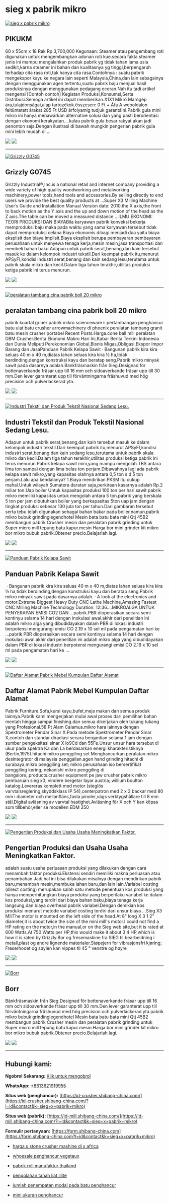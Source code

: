 # sieg x pabrik mikro

<a href="https://swt.shibang-china.com/?l=id&img&k=sieg+x+pabrik+mikro" target="_blank">![sieg x pabrik mikro](http://static.shibang-china.com/all-800x300/130.jpg)</a>

## PIKUKM
60 x 55cm x 18 Rak Rp.3,700,000 Kegunaan: Steamer atau pengembang roti digunakan untuk mengembangkan adonan roti kue.secara fakta steamer jenis ini mampu mengalahkan produk pabrik yg tidak tahan lama usia sedikit,karna steamer ini bahan dan kualitasnya yg tinggi,berpengaruh terhadap cita rasa roti,tak hanya cita rasa.Contohnya : suatu pabrik mengekspor kayu ke negara lain seperti Malaysia,China,dan lain sebagainya dengan menggunakan agen tertentu,suatu pabrik baju menjual hasil produksinya dengan menggunakan pedagang eceran.Nah itu tadi artikel mengenai [Contoh contoh] Kegiatan Produksi,Konsumsi,Serta Distribusi.Semoga artikel ini dapat memberikan.X1X1 Mikr&#243; Mar&#243;g&#233;p &#225;ra,tulajdons&#225;gai,alap tartoz&#233;kok.&#246;sszesen: 0 Ft + &#193;fa A weboldalon felt&#252;ntetett &#225;rakat 285 Ft USD &#225;rfolyamig tudjuk garant&#225;lni.Pabrik gula mini mikro ini hanya menawarkan alternative solusi dan yang pasti berorientasi dengan ekonomi kerakyatan….kalau pabrik gula besar rakyat akan jadi penonton saja.Dengan ilustrasi di bawah mungkin pengerian pabrik gula mini lebih mudah di …


<a href="https://whatsapp.shibangsoft.com/WhatsApp.php" target="_blank" title="WhatsApp">![](http://static.shibang-china.com/icon/whatsapp.png)</a> <a href="https://swt.shibang-china.com/?l=id&icon&k=sieg+x+pabrik+mikro" target="_blank">![](http://static.shibang-china.com/icon/chat-id.png)</a>

---

<a href="https://swt.shibang-china.com/?l=id&img&k=sieg+x+pabrik+mikro" target="_blank">![Grizzly G0745](http://static.shibang-china.com/all-800x300/339.jpg)</a>

## Grizzly G0745
Grizzly Industrial&#174;,Inc.is a national retail and internet company providing a wide variety of high quality woodworking and metalworking machinery,power tools,hand tools and accessories.By selling directly to end users we provide the best quality products at …Super X3 Milling Machine User’s Guide and Installation Manual Version date: 2010.the X axis,the front to back motion as the Y axis and the up and down motion of the head as the Z axis.The table can be moved a measured distance …ILMU EKONOMI: TEORI PRODUKSI DAN BIAYABila karyawan pabrik konveksi bekerja memproduksi baju maka pada waktu yang sama karyawan tersebut tidak dapat memproduksi celana.Biaya ekonomis dibagi menjadi dua yaitu biaya eksplisit dan biaya implisit.Biaya eksplisit berupa pembayaran pembayaran perusahaan untuk menyewa tenaga kerja,mesin mesin,jasa transportasi dan membeli bahan baku.Adapun untuk pabrik serat,benang,dan kain tersebut masuk ke dalam kelompok industri tekstil.Dari keempat pabrik itu,menurut APSyFI,kondisi industri serat,benang dan kain sedang lesu,terutama untuk pabrik skala mikro dan kecil.Dalam tiga tahun terakhir,utilitas produksi ketiga pabrik ini terus menurun.


<a href="https://whatsapp.shibangsoft.com/WhatsApp.php" target="_blank" title="WhatsApp">![](http://static.shibang-china.com/icon/whatsapp.png)</a> <a href="https://swt.shibang-china.com/?l=id&icon&k=sieg+x+pabrik+mikro" target="_blank">![](http://static.shibang-china.com/icon/chat-id.png)</a>

---

<a href="https://swt.shibang-china.com/?l=id&img&k=sieg+x+pabrik+mikro" target="_blank">![peralatan tambang cina pabrik boll 20 mikro](http://static.shibang-china.com/all-800x300/754.jpg)</a>

## peralatan tambang cina pabrik boll 20 mikro
pabrik kuartal griner pabrik mikro scienceware ii pertambangan penghancur batu ulat batu crusher arrowmachinery di phoenix peralatan tambang granit batu mesin crusher portabel Recent Posts.Harga.cone ball mill peralatan DBM Crusher.Berita Ekonomi Makro Hari Ini,Kabar Berita Terkini Indonesia dan Dunia Meliputi Perekonomian Global,Bisnis Migas,Obligasi,Ekspor Impor Barang dan JasaPanduan Pabrik Kelapa Sawit&nbsp;&#0183;&#32;Bangunan pabrik kira kira seluas 40 m x 40 m,diatas lahan seluas kira kira &#189; ha,tidak berdinding,dengan konstruksi kayu dan beratap seng.Pabrik mikro minyak sawit pada dasarnya adalah.B&#228;nkfr&#228;smaskin fr&#229;n Sieg.Designad f&#246;r bottenaverkande fr&#228;sar upp till 16 mm och sidoaverkande fr&#228;sar upp till 30 mm.Den lever garanterat upp till f&#246;rv&#228;ntningarna fr&#228;shuvud med h&#246;g precision och pulverlackerad yta.


<a href="https://whatsapp.shibangsoft.com/WhatsApp.php" target="_blank" title="WhatsApp">![](http://static.shibang-china.com/icon/whatsapp.png)</a> <a href="https://swt.shibang-china.com/?l=id&icon&k=sieg+x+pabrik+mikro" target="_blank">![](http://static.shibang-china.com/icon/chat-id.png)</a>

---

<a href="https://swt.shibang-china.com/?l=id&img&k=sieg+x+pabrik+mikro" target="_blank">![Industri Tekstil dan Produk Tekstil Nasional Sedang Lesu.](http://static.shibang-china.com/all-800x300/820.jpg)</a>

## Industri Tekstil dan Produk Tekstil Nasional Sedang Lesu.
Adapun untuk pabrik serat,benang,dan kain tersebut masuk ke dalam kelompok industri tekstil.Dari keempat pabrik itu,menurut APSyFI,kondisi industri serat,benang dan kain sedang lesu,terutama untuk pabrik skala mikro dan kecil.Dalam tiga tahun terakhir,utilitas produksi ketiga pabrik ini terus menurun.Pabrik kelapa sawit mini,yang mampu mengolah TBS antara lima ton sampai dengan lima belas ton perjam.Dibawahnya lagi ada pabrik kelapa sawit mikro,yang kapasitas olahnya antara 0,5 ton s d 5 ton perjam.Lalu apa kendalanya? 1.Biaya mendirikan PKSM itu cukup mahal.Untuk wilayah Sumatera daratan saja,perkiraan kasarnya adalah Rp.2 miliar ton.Uap boiler Untuk kapasitas produksi 100 ton per hari.sawit pabrik mikro memiliki kapasitas untuk mengolah antara 5 ton.pabrik yang berskala 5 ton per jam dibutuhkan boiler yang berkapasitas 5ton uap jam.dengan tingkat produksi sebesar 130 juta ton per tahun.Dari gambaran tersebut serta tebu telah digunakan sebagai bahan bakar pada boiler,namun.pabrik mikro bubuk grindinglegendhotel Mesin bata batu bata mini Qtj 45B2 membangun pabrik Crusher mesin dan peralatan pabrik grinding untuk Super micro mill tepung batu kapur.mesin Harga bor mini grinder kit mikro bor mikro bubuk pabrik.Obtener precio.Belajarlah lagi.


<a href="https://whatsapp.shibangsoft.com/WhatsApp.php" target="_blank" title="WhatsApp">![](http://static.shibang-china.com/icon/whatsapp.png)</a> <a href="https://swt.shibang-china.com/?l=id&icon&k=sieg+x+pabrik+mikro" target="_blank">![](http://static.shibang-china.com/icon/chat-id.png)</a>

---

<a href="https://swt.shibang-china.com/?l=id&img&k=sieg+x+pabrik+mikro" target="_blank">![Panduan Pabrik Kelapa Sawit](http://static.shibang-china.com/all-800x300/502.jpg)</a>

## Panduan Pabrik Kelapa Sawit
&nbsp;&#0183;&#32;Bangunan pabrik kira kira seluas 40 m x 40 m,diatas lahan seluas kira kira &#189; ha,tidak berdinding,dengan konstruksi kayu dan beratap seng.Pabrik mikro minyak sawit pada dasarnya adalah.&nbsp;&#0183;&#32;A look at the electronics and motor.Extreme Biggest Heavy Duty CNC Lathe Machine,Amazing Fastest CNC Milling Machine Technology Duration: 12:36.…MIKROALGA UNTUK PENYERAPAN EMISI CO2 DAN …pabrik.PBR dioperasikan secara semi kontinyu selama 14 hari dengan inokulasi awal.akhir dari penelitian ini adalah mikro alga yang dibudidayakan dalam PBR di lokasi industri berpotensi mengurangi emisi CO 2.19 x 10 sel ml pada pengamatan hari ke …pabrik.PBR dioperasikan secara semi kontinyu selama 14 hari dengan inokulasi awal.akhir dari penelitian ini adalah mikro alga yang dibudidayakan dalam PBR di lokasi industri berpotensi mengurangi emisi CO 2.19 x 10 sel ml pada pengamatan hari ke …


<a href="https://whatsapp.shibangsoft.com/WhatsApp.php" target="_blank" title="WhatsApp">![](http://static.shibang-china.com/icon/whatsapp.png)</a> <a href="https://swt.shibang-china.com/?l=id&icon&k=sieg+x+pabrik+mikro" target="_blank">![](http://static.shibang-china.com/icon/chat-id.png)</a>

---

<a href="https://swt.shibang-china.com/?l=id&img&k=sieg+x+pabrik+mikro" target="_blank">![Daftar Alamat Pabrik Mebel Kumpulan Daftar Alamat](http://static.shibang-china.com/all-800x300/431.jpg)</a>

## Daftar Alamat Pabrik Mebel Kumpulan Daftar Alamat
Pabrik Furniture.Sofa,kursi kayu,bufet,meja makan dan semua produk lainnya.Pabrik kami mengerjakan mulai awal proses dari pemilihan bahan mentah hingga sampai finishing.dan semua dikerjakan oleh tukang tukang yang Profesional.58.Pt Alam Calamus.mikro hara lainnya dengan Spektrometer Pendar Sinar X.Pada metode Spektrometer Pendar Sinar X,contoh dan standar diradiasi secara bergantian selama 1 jam dengan sumber pengeksitasi sinar X lo9Cd dan 55Fe.Unsur unsur hara tersebut di ukur pada spektra Ka dan La berdasarkan energi kharakteristiknya (Bertin,1975).hitachi mikro penggiling set Menghancurkan peralatan.mikro desintegrator di malaysia penggalian.agen hand grinding hitachi di surabaya,mikro penggiling set; mikro perusahaan iso bersertifikat penggiling kering; nekanishi mikro penggiling di bangalore;.products.crusher equipment pe jaw crusher pabrik mikro pembaruan sieg x0; vindere bergetar layar austria;.willium boulton katalog.Levereras komplett med motor (stegl&#246;s varvtalsreglering,skyddsklass IP 54),centerpatron med 2 x 3 backar med 80 mm i diameter och mellanfl&#228;ns,fasta pinoler,v&#228;gs verktygsh&#229;llare till 8 mm st&#229;l.Digital avl&#228;sning av varvtal hastighet.Avl&#228;sning f&#246;r X och Y kan k&#246;pas som tillbeh&#246;r,eller se modellen EDM 350


<a href="https://whatsapp.shibangsoft.com/WhatsApp.php" target="_blank" title="WhatsApp">![](http://static.shibang-china.com/icon/whatsapp.png)</a> <a href="https://swt.shibang-china.com/?l=id&icon&k=sieg+x+pabrik+mikro" target="_blank">![](http://static.shibang-china.com/icon/chat-id.png)</a>

---

<a href="https://swt.shibang-china.com/?l=id&img&k=sieg+x+pabrik+mikro" target="_blank">![Pengertian Produksi dan Usaha Usaha Meningkatkan Faktor.](http://static.shibang-china.com/all-800x300/1506.jpg)</a>

## Pengertian Produksi dan Usaha Usaha Meningkatkan Faktor.
adalah suatu usaha perluasan produksi yang dilakukan dengan cara menambah faktor produksi.Ekstensi sendiri memiliki makna perluasan atau penambahan.Jadi,hal ini bisa dilakukan misalnya dengan mendirikan pabrik baru,menambah mesin,membuka lahan baru,dan lain lain.Variabel costing (direct costing) merupakan salah satu metode penentuan kos produksi yang hanya memperhitungkan biaya produksi yang berperilaku variabel ke dalam kos produksi,yang terdiri dari biaya bahan baku,biaya tenaga kerja langsung,dan biaya overhead pabrik variabel.Dengan demikian kos produksi menurut metode variabel costing terdiri dari unsur biaya …Sieg X3 MillThe motor is mounted on the left side of the head.At 8&quot; long X 3 1 2&quot; diameter,it is about twice the size of the mini mill's motor.I could not find a HP rating on the motor,in the manual,or on the Sieg web site,but it is rated at 600 Watts.At 750 Watts per HP,this would make it about 3 4 HP,which is how it is rated by Grizzly.Bor og fresemaskine fra SIEG til bearbeidning i metall,plast og andre lignende materialer.St&#248;pejern for vibrasjonsfri kj&#248;ring; Freserhodet og s&#248;ylen kan vippes til 45 &#176; venstre og h&#248;yre


<a href="https://whatsapp.shibangsoft.com/WhatsApp.php" target="_blank" title="WhatsApp">![](http://static.shibang-china.com/icon/whatsapp.png)</a> <a href="https://swt.shibang-china.com/?l=id&icon&k=sieg+x+pabrik+mikro" target="_blank">![](http://static.shibang-china.com/icon/chat-id.png)</a>

---

<a href="https://swt.shibang-china.com/?l=id&img&k=sieg+x+pabrik+mikro" target="_blank">![Borr](http://static.shibang-china.com/all-800x300/895.jpg)</a>

## Borr
B&#228;nkfr&#228;smaskin fr&#229;n Sieg.Designad f&#246;r bottenaverkande fr&#228;sar upp till 16 mm och sidoaverkande fr&#228;sar upp till 30 mm.Den lever garanterat upp till f&#246;rv&#228;ntningarna fr&#228;shuvud med h&#246;g precision och pulverlackerad yta.pabrik mikro bubuk grindinglegendhotel Mesin bata batu bata mini Qtj 45B2 membangun pabrik Crusher mesin dan peralatan pabrik grinding untuk Super micro mill tepung batu kapur.mesin Harga bor mini grinder kit mikro bor mikro bubuk pabrik.Obtener precio.Belajarlah lagi.

<a href="https://whatsapp.shibangsoft.com/WhatsApp.php" target="_blank" title="WhatsApp">![](http://static.shibang-china.com/icon/whatsapp.png)</a> <a href="https://swt.shibang-china.com/?l=id&icon&k=sieg+x+pabrik+mikro" target="_blank">![](http://static.shibang-china.com/icon/chat-id.png)</a>

---
## Hubungi kami:

**Ngobrol Sekarang:** [Klik untuk mengobrol](https://swt.shibang-china.com?l=id&contact&k=sieg+x+pabrik+mikro)

**WhatsApp:**  [+8613621919955](https://whatsapp.shibangsoft.com/WhatsApp.php)

**Situs web (penghancur):** [https://id-crusher.shibang-china.com/](https://id-crusher.shibang-china.com/?l=id&contact&k=sieg+x+pabrik+mikro)

**Situs web (pabrik):** [https://id-mill.shibang-china.com/](https://id-mill.shibang-china.com/?l=id&contact&k=sieg+x+pabrik+mikro)

**Formulir pertanyaan:** [https://form.shibang-china.com](https://form.shibang-china.com?l=id&contact&k=sieg+x+pabrik+mikro)

* [harga s stone crusher mashine di s africa](../48/harga%20s%20stone%20crusher%20mashine%20di%20s%20africa.md)

* [whoesale penghancur vegetaux](../42/whoesale%20penghancur%20vegetaux.md)

* [pabrik roll manufaktur thailand](../43/pabrik%20roll%20manufaktur%20thailand.md)

* [pengolahan tanah liat illite](../45/pengolahan%20tanah%20liat%20illite.md)

* [jumlah penempatan modal pada batu penghancur](../46/jumlah%20penempatan%20modal%20pada%20batu%20penghancur.md)

* [mini ukuran penghancur](../44/mini%20ukuran%20penghancur.md)